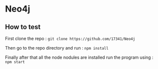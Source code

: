 # Neo4j
## How to test
First clone the repo : ```git clone https://github.com/17341/Neo4j```

Then go to the repo directory and run :  ```npm install```

Finally after that all the node nodules are installed run the program using : ```npm start ```
